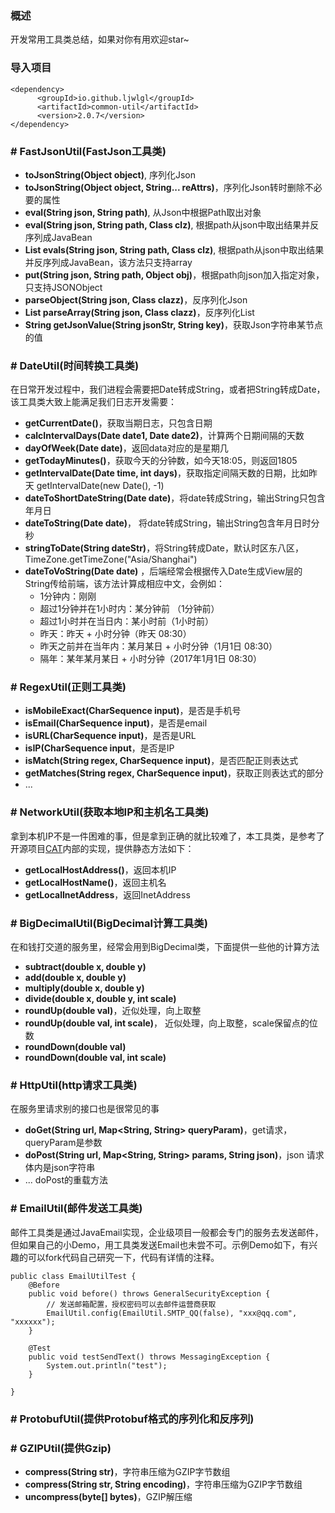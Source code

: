 ### 概述
开发常用工具类总结，如果对你有用欢迎star~

### 导入项目
```
<dependency>
      <groupId>io.github.ljwlgl</groupId>
      <artifactId>common-util</artifactId>
      <version>2.0.7</version>
</dependency>
```

### # FastJsonUtil(FastJson工具类)
- **toJsonString(Object object)**, 序列化Json
- **toJsonString(Object object, String... reAttrs)**，序列化Json转时删除不必要的属性
- **eval(String json, String path)**, 从Json中根据Path取出对象
- **eval(String json, String path, Class<T> clz)**, 根据path从json中取出结果并反序列成JavaBean
- **List<T> evals(String json, String path, Class<T> clz)**, 根据path从json中取出结果并反序列成JavaBean，该方法只支持array
- **put(String json, String path, Object obj)**，根据path向json加入指定对象，只支持JSONObject
- **parseObject(String json, Class<T> clazz)**，反序列化Json
- **List<T> parseArray(String json, Class<T> clazz)**，反序列化List
- **String getJsonValue(String jsonStr, String key)**，获取Json字符串某节点的值



### # DateUtil(时间转换工具类)
在日常开发过程中，我们进程会需要把Date转成String，或者把String转成Date，该工具类大致上能满足我们日志开发需要：
- **getCurrentDate()**，获取当期日志，只包含日期
- **calcIntervalDays(Date date1, Date date2)**，计算两个日期间隔的天数
- **dayOfWeek(Date date)**，返回data对应的是星期几
- **getTodayMinutes()**，获取今天的分钟数，如今天18:05，则返回1805
- **getIntervalDate(Date time, int days)**，获取指定间隔天数的日期，比如昨天 getIntervalDate(new Date(), -1)
- **dateToShortDateString(Date date)**，将date转成String，输出String只包含年月日
- **dateToString(Date date)**， 将date转成String，输出String包含年月日时分秒
- **stringToDate(String dateStr)**，将String转成Date，默认时区东八区，TimeZone.getTimeZone("Asia/Shanghai")
- **dateToVoString(Date date)** ，后端经常会根据传入Date生成View层的String传给前端，该方法计算成相应中文，会例如：
    - 1分钟内：刚刚
    - 超过1分钟并在1小时内：某分钟前 （1分钟前）
    - 超过1小时并在当日内：某小时前（1小时前）
    - 昨天：昨天 + 小时分钟（昨天 08:30）
    - 昨天之前并在当年内：某月某日 + 小时分钟（1月1日 08:30）
    - 隔年：某年某月某日 + 小时分钟（2017年1月1日 08:30）

### # RegexUtil(正则工具类)
- **isMobileExact(CharSequence input)**，是否是手机号
- **isEmail(CharSequence input)**，是否是email
- **isURL(CharSequence input)**，是否是URL
- **isIP(CharSequence input**，是否是IP
- **isMatch(String regex, CharSequence input)**，是否匹配正则表达式
- **getMatches(String regex, CharSequence input)**，获取正则表达式的部分
- ...

### # NetworkUtil(获取本地IP和主机名工具类)
拿到本机IP不是一件困难的事，但是拿到正确的就比较难了，本工具类，是参考了开源项目[CAT](https://github.com/dianping/cat)内部的实现，提供静态方法如下：
- **getLocalHostAddress()**，返回本机IP
- **getLocalHostName()**，返回主机名
- **getLocalInetAddress**，返回InetAddress
### # BigDecimalUtil(BigDecimal计算工具类)
在和钱打交道的服务里，经常会用到BigDecimal类，下面提供一些他的计算方法
- **subtract(double x, double y)**
- **add(double x, double y)**
- **multiply(double x, double y)**
- **divide(double x, double y, int scale)**
- **roundUp(double val)**，近似处理，向上取整
- **roundUp(double val, int scale)**， 近似处理，向上取整，scale保留点的位数
- **roundDown(double val)**
- **roundDown(double val, int scale)**

### # HttpUtil(http请求工具类)
在服务里请求别的接口也是很常见的事
- **doGet(String url, Map<String, String> queryParam)**，get请求，queryParam是参数
- **doPost(String url, Map<String, String> params, String json)**，json 请求体内是json字符串
- ... doPost的重载方法


### # EmailUtil(邮件发送工具类)
邮件工具类是通过JavaEmail实现，企业级项目一般都会专门的服务去发送邮件，但如果自己的小Demo，用工具类发送Email也未尝不可。示例Demo如下，有兴趣的可以fork代码自己研究一下，代码有详情的注释。
```
public class EmailUtilTest {
    @Before
    public void before() throws GeneralSecurityException {
        // 发送邮箱配置，授权密码可以去邮件运营商获取
        EmailUtil.config(EmailUtil.SMTP_QQ(false), "xxx@qq.com", "xxxxxx");
    }

    @Test
    public void testSendText() throws MessagingException {
        System.out.println("test");
    }

}
```

### # ProtobufUtil(提供Protobuf格式的序列化和反序列)
### # GZIPUtil(提供Gzip)
- **compress(String str)**，字符串压缩为GZIP字节数组
- **compress(String str, String encoding)**，字符串压缩为GZIP字节数组
- **uncompress(byte[] bytes)**，GZIP解压缩



